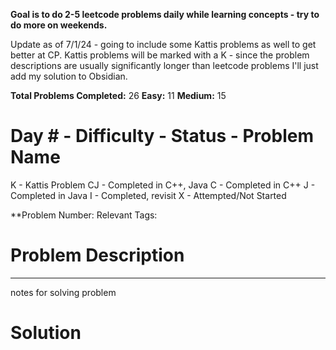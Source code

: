 **Goal is to do 2-5 leetcode problems daily while learning concepts - try to do more on weekends.**

Update as of 7/1/24 - going to include some Kattis problems as well to get better at CP. Kattis problems will be marked with a K - since the problem descriptions are usually significantly longer than leetcode problems I'll just add my solution to Obsidian.

**Total Problems Completed:** 26
**Easy:** 11
**Medium:** 15

<h1> Day # - Difficulty - Status - Problem Name </h1>
K - Kattis Problem
CJ - Completed in C++, Java
C - Completed in C++
J - Completed in Java
I - Completed, revisit
X - Attempted/Not Started

**Problem Number: 
Relevant Tags:
<h1> Problem Description </h1>


-----
notes for solving problem 

<h1> Solution </h1>
